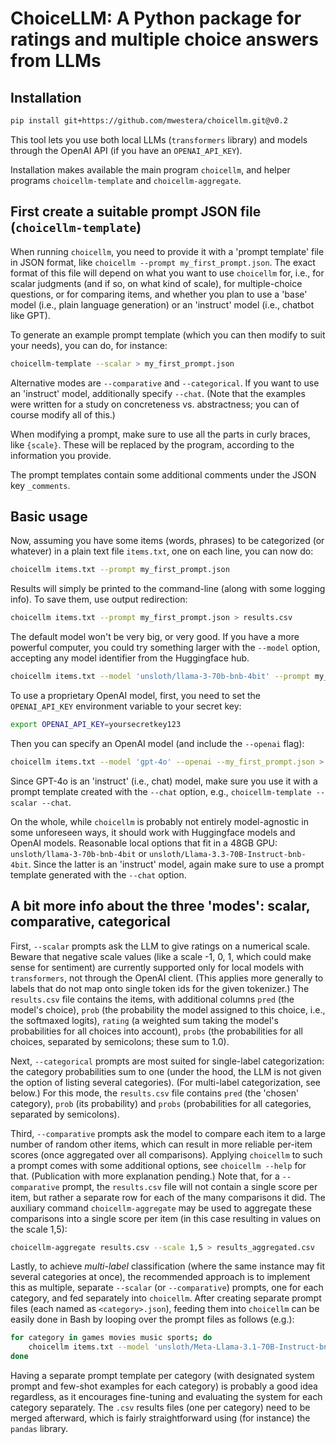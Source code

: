 # ChoiceLLM: A Python package for ratings and multiple choice answers from LLMs 

## Installation

```bash
pip install git+https://github.com/mwestera/choicellm.git@v0.2
```

This tool lets you use both local LLMs (`transformers` library) and models through the OpenAI API (if you have an `OPENAI_API_KEY`).

Installation makes available the main program `choicellm`, and helper programs `choicellm-template` and `choicellm-aggregate`.


## First create a suitable prompt JSON file (`choicellm-template`)

When running `choicellm`, you need to provide it with a 'prompt template' file in JSON format, like `choicellm --prompt my_first_prompt.json`. The exact format of this file will depend on what you want to use `choicellm` for, i.e., for scalar judgments (and if so, on what kind of scale), for multiple-choice questions, or for comparing items, and whether you plan to use a 'base' model (i.e., plain language generation) or an 'instruct' model (i.e., chatbot like GPT).

To generate an example prompt template (which you can then modify to suit your needs), you can do, for instance:

```bash
choicellm-template --scalar > my_first_prompt.json
```

Alternative modes are `--comparative` and `--categorical`. If you want to use an 'instruct' model, additionally specify `--chat`. (Note that the examples were written for a study on concreteness vs. abstractness; you can of course modify all of this.)

When modifying a prompt, make sure to use all the parts in curly braces, like `{scale}`. These will be replaced by the program, according to the information you provide.

The prompt templates contain some additional comments under the JSON key `_comments`.

## Basic usage

Now, assuming you have some items (words, phrases) to be categorized (or whatever) in a plain text file `items.txt`, one on each line, you can now do:

```bash
choicellm items.txt --prompt my_first_prompt.json
```

Results will simply be printed to the command-line (along with some logging info). To save them, use output redirection:

```bash
choicellm items.txt --prompt my_first_prompt.json > results.csv
```

The default model won't be very big, or very good. If you have a more powerful computer, you could try something larger with the `--model` option, accepting any model identifier from the Huggingface hub.

```bash
choicellm items.txt --model 'unsloth/llama-3-70b-bnb-4bit' --prompt my_first_prompt.json > results.csv
```

To use a proprietary OpenAI model, first, you need to set the `OPENAI_API_KEY` environment variable to your secret key:

```bash
export OPENAI_API_KEY=yoursecretkey123
```

Then you can specify an OpenAI model (and include the `--openai` flag):

```bash
choicellm items.txt --model 'gpt-4o' --openai --my_first_prompt.json > results.csv
```

Since GPT-4o is an 'instruct' (i.e., chat) model, make sure you use it with a prompt template created with the `--chat` option, e.g., `choicellm-template --scalar --chat`.

On the whole, while `choicellm` is probably not entirely model-agnostic in some unforeseen ways, it should work with Huggingface models and OpenAI models. Reasonable local options that fit in a 48GB GPU: `unsloth/llama-3-70b-bnb-4bit` or `unsloth/Llama-3.3-70B-Instruct-bnb-4bit`. Since the latter is an 'instruct' model, again make sure to use a prompt template generated with the `--chat` option.

## A bit more info about the three 'modes': scalar, comparative, categorical

First, `--scalar` prompts ask the LLM to give ratings on a numerical scale. Beware that negative scale values (like a scale -1, 0, 1, which could make sense for sentiment) are currently supported only for local models with `transformers`, not through the OpenAI client. (This applies more generally to labels that do not map onto single token ids for the given tokenizer.) The `results.csv` file contains the items, with additional columns `pred` (the model's choice), `prob` (the probability the model assigned to this choice, i.e., the softmaxed logits), `rating` (a weighted sum taking the model's probabilities for all choices into account), `probs` (the probabilities for all choices, separated by semicolons; these sum to 1.0). 

Next, `--categorical` prompts are most suited for single-label categorization: the category probabilities sum to one (under the hood, the LLM is not given the option of listing several categories). (For multi-label categorization, see below.) For this mode, the `results.csv` file contains `pred` (the 'chosen' category), `prob` (its probability) and `probs` (probabilities for all categories, separated by semicolons).

Third, `--comparative` prompts ask the model to compare each item to a large number of random other items, which can result in more reliable per-item scores (once aggregated over all comparisons). Applying `choicellm` to such a prompt comes with some additional options, see `choicellm --help` for that. (Publication with more explanation pending.) Note that, for a `--comparative` prompt, the `results.csv` file will not contain a single score per item, but rather a separate row for each of the many comparisons it did. The auxiliary command `choicellm-aggregate` may be used to aggregate these comparisons into a single score per item (in this case resulting in values on the scale 1,5):

```bash
choicellm-aggregate results.csv --scale 1,5 > results_aggregated.csv
```

Lastly, to achieve _multi-label_ classification (where the same instance may fit several categories at once), the recommended approach is to implement this as multiple, separate `--scalar` (or `--comparative`) prompts, one for each category, and fed separately into `choicellm`. After creating separate prompt files (each named as `<category>.json`), feeding them into `choicellm` can be easily done in Bash by looping over the prompt files as follows (e.g.):

```bash
for category in games movies music sports; do
    choicellm items.txt --model 'unsloth/Meta-Llama-3.1-70B-Instruct-bnb-4bit' --prompt "$category.json" > "$category.csv"
done
```

Having a separate prompt template per category (with designated system prompt and few-shot examples for each category) is probably a good idea regardless, as it encourages fine-tuning and evaluating the system for each category separately. The `.csv` results files (one per category) need to be merged afterward, which is fairly straightforward using (for instance) the `pandas` library. 

